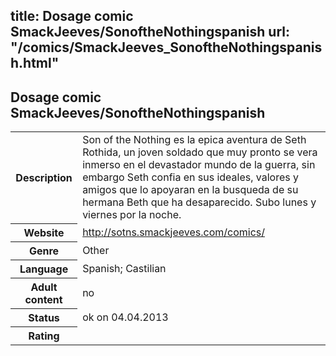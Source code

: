 title: Dosage comic SmackJeeves/SonoftheNothingspanish
url: "/comics/SmackJeeves_SonoftheNothingspanish.html"
---
Dosage comic SmackJeeves/SonoftheNothingspanish
-----------------------------------------

<table class="comicinfo">
<tr>
<th>Description</th><td>Son of the Nothing es la epica aventura de Seth Rothida, un joven soldado que muy pronto se vera inmerso en el devastador mundo de la guerra, sin embargo Seth confia en sus ideales, valores y amigos que lo apoyaran en la busqueda de su hermana Beth que ha desaparecido. Subo lunes y viernes por la noche.</td>
</tr>
<tr>
<th>Website</th><td><a href="http://sotns.smackjeeves.com/comics/">http://sotns.smackjeeves.com/comics/</a></td>
</tr>
<tr>
<th>Genre</th><td>Other</td>
</tr>
<tr>
<th>Language</th><td>Spanish; Castilian</td>
</tr>
<tr>
<th>Adult content</th><td>no</td>
</tr>
<tr>
<th>Status</th><td>ok on 04.04.2013</td>
</tr>
<tr>
<th>Rating</th><td><div class="g-plusone" data-size="standard" data-annotation="bubble"
 data-href="http://sotns.smackjeeves.com/comics/"></div></td>
</tr>
</table>
<script type="text/javascript">
  (function() {
    var po = document.createElement('script'); po.type = 'text/javascript'; po.async = true;
    po.src = 'https://apis.google.com/js/plusone.js';
    var s = document.getElementsByTagName('script')[0]; s.parentNode.insertBefore(po, s);
  })();
</script>
